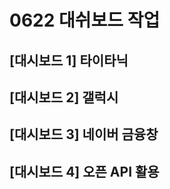 # 0622 대쉬보드 작업

## [대시보드 1] 타이타닉



## [대시보드 2] 갤럭시



## [대시보드 3] 네이버 금융창



## [대시보드 4] 오픈 API 활용



